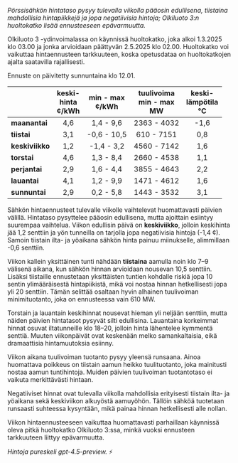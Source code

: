 *Pörssisähkön hintataso pysyy tulevalla viikolla pääosin edullisena, tiistaina mahdollisia hintapiikkejä ja jopa negatiivisia hintoja; Olkiluoto 3:n huoltokatko lisää ennusteeseen epävarmuutta.*

Olkiluoto 3 -ydinvoimalassa on käynnissä huoltokatko, joka alkoi 1.3.2025 klo 03.00 ja jonka arvioidaan päättyvän 2.5.2025 klo 02.00. Huoltokatko voi vaikuttaa hintaennusteen tarkkuuteen, koska opetusdataa on huoltokatkojen ajalta saatavilla rajallisesti.

Ennuste on päivitetty sunnuntaina klo 12.01.

|           | keski-<br>hinta<br>¢/kWh | min - max<br>¢/kWh | tuulivoima<br>min - max<br>MW | keski-<br>lämpötila<br>°C |
|:----------|:------------------------:|:------------------:|:----------------------------:|:-------------------------:|
| **maanantai**   |           4,6            |      1,4 - 9,6     |         2363 - 4032          |            -1,6           |
| **tiistai**     |           3,1            |     -0,6 - 10,5    |          610 - 7151          |             0,8           |
| **keskiviikko** |           1,2            |     -1,4 - 3,2     |         4560 - 7142          |             1,6           |
| **torstai**     |           4,6            |      1,3 - 8,4     |         2660 - 4538          |             1,1           |
| **perjantai**   |           2,9            |      1,6 - 4,4     |         3855 - 4643          |             2,2           |
| **lauantai**    |           4,1            |      1,2 - 9,9     |         1471 - 4612          |             1,6           |
| **sunnuntai**   |           2,9            |      0,2 - 5,8     |         1443 - 3532          |             3,1           |

Sähkön hintaennusteet tulevalle viikolle vaihtelevat huomattavasti päivien välillä. Hintataso pysyttelee pääosin edullisena, mutta ajoittain esiintyy suurempaa vaihtelua. Viikon edullisin päivä on **keskiviikko**, jolloin keskihinta jää 1,2 senttiin ja yön tunneilla on tarjolla jopa negatiivisia hintoja (-1,4 ¢). Samoin tiistain ilta- ja yöaikana sähkön hinta painuu miinukselle, alimmillaan -0,6 senttiin.

Viikon kallein yksittäinen tunti nähdään **tiistaina** aamulla noin klo 7–9 välisenä aikana, kun sähkön hinnan arvioidaan nousevan 10,5 senttiin. Lisäksi tiistaille ennustetaan yksittäisten tuntien kohdalle riskiä jopa 10 sentin ylimääräisestä hintapiikistä, mikä voi nostaa hinnan hetkellisesti jopa yli 20 senttiin. Tämän selittää osaltaan hyvin alhainen tuulivoiman minimituotanto, joka on ennusteessa vain 610 MW.

Torstain ja lauantain keskihinnat nousevat hieman yli neljään senttiin, mutta näiden päivien hintatasot pysyvät silti edullisina. Lauantaina korkeimmat hinnat osuvat iltatunneille klo 18–20, jolloin hinta lähentelee kymmentä senttiä. Muuten viikonpäivät ovat keskenään melko samankaltaisia, eikä dramaattisia hintamuutoksia esiinny.

Viikon aikana tuulivoiman tuotanto pysyy yleensä runsaana. Ainoa huomattava poikkeus on tiistain aamun heikko tuulituotanto, joka mainitusti nostaa aamun tuntihintoja. Muiden päivien tuulivoiman tuotantotaso ei vaikuta merkittävästi hintaan.

Negatiiviset hinnat ovat tulevalla viikolla mahdollisia erityisesti tiistain ilta- ja yöaikana sekä keskiviikon alkuyöstä aamuyöhön. Tällöin sähköä tuotetaan runsaasti suhteessa kysyntään, mikä painaa hinnan hetkellisesti alle nollan.

Viikon hintaennusteeseen vaikuttaa huomattavasti parhaillaan käynnissä oleva pitkä huoltokatko Olkiluoto 3:ssa, minkä vuoksi ennusteen tarkkuuteen liittyy epävarmuutta.

*Hintoja pureskeli gpt-4.5-preview.* ⚡
